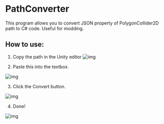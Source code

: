 # PathConverter

This program allows you to convert JSON property of PolygonCollider2D path to C# code. Useful for modding.

## How to use:

1. Copy the path in the Unity editor
![img](https://user-images.githubusercontent.com/65243242/216768928-98bc4003-3504-4a17-93f5-cf1a69340f5d.png)

2. Paste this into the textbox.

![img](https://user-images.githubusercontent.com/65243242/216769007-4d072ef5-7a0c-4890-bf1a-b1c3743cde7e.png)

3. Click the Convert button.

![img](https://user-images.githubusercontent.com/65243242/216769054-3a316d40-fd37-4102-a4c9-775a41bb3739.png)

4. Done!

![img](https://user-images.githubusercontent.com/65243242/216769133-cf2833b9-ce87-4f8d-921f-7c9dad8bf28e.png)
